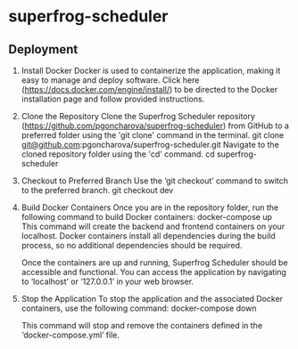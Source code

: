 # superfrog-scheduler

## Deployment
1. Install Docker
    Docker is used to containerize the application, making it easy to manage and deploy software.
    Click here (https://docs.docker.com/engine/install/) to be directed to the Docker installation page and follow provided instructions.
2. Clone the Repository
    Clone the Superfrog Scheduler repository (https://github.com/pgoncharova/superfrog-scheduler) from GitHub to a preferred folder using the 'git clone' command in the terminal.
    git clone git@github.com:pgoncharova/superfrog-scheduler.git
    Navigate to the cloned repository folder using the 'cd' command.
    cd superfrog-scheduler
3. Checkout to Preferred Branch
   Use the ‘git checkout’ command to switch to the preferred branch.
   git checkout dev 
4. Build Docker Containers
   Once you are in the repository folder, run the following command to build Docker containers:
   docker-compose up
   This command will create the backend and frontend containers on your localhost.
   Docker containers install all dependencies during the build process, so no additional
   dependencies should be required.

   Once the containers are up and running, Superfrog Scheduler should be accessible and functional. You can
   access the application by navigating to ‘localhost’ or ‘127.0.0.1’ in your web browser.
5. Stop the Application
   To stop the application and the associated Docker containers, use the following command:
   docker-compose down

   This command will stop and remove the containers defined in the ‘docker-compose.yml’ file.



